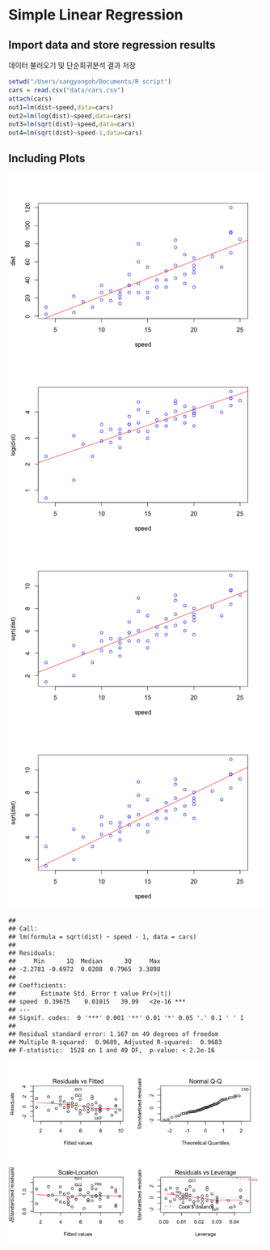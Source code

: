 Simple Linear Regression
================

## Import data and store regression results

데이터 불러오기 및 단순회귀분석 결과 저장

``` r
setwd("/Users/sangyongoh/Documents/R script")
cars = read.csv("data/cars.csv")
attach(cars)
out1=lm(dist~speed,data=cars)
out2=lm(log(dist)~speed,data=cars)
out3=lm(sqrt(dist)~speed,data=cars)
out4=lm(sqrt(dist)~speed-1,data=cars)
```

## Including Plots

![](2020-2-16-regex_files/figure-gfm/pressure-1.png)<!-- -->![](2020-2-16-regex_files/figure-gfm/pressure-2.png)<!-- -->![](2020-2-16-regex_files/figure-gfm/pressure-3.png)<!-- -->![](2020-2-16-regex_files/figure-gfm/pressure-4.png)<!-- -->

    ## 
    ## Call:
    ## lm(formula = sqrt(dist) ~ speed - 1, data = cars)
    ## 
    ## Residuals:
    ##     Min      1Q  Median      3Q     Max 
    ## -2.2781 -0.6972  0.0208  0.7965  3.3898 
    ## 
    ## Coefficients:
    ##       Estimate Std. Error t value Pr(>|t|)    
    ## speed  0.39675    0.01015   39.09   <2e-16 ***
    ## ---
    ## Signif. codes:  0 '***' 0.001 '**' 0.01 '*' 0.05 '.' 0.1 ' ' 1
    ## 
    ## Residual standard error: 1.167 on 49 degrees of freedom
    ## Multiple R-squared:  0.9689, Adjusted R-squared:  0.9683 
    ## F-statistic:  1528 on 1 and 49 DF,  p-value: < 2.2e-16

![](2020-2-16-regex_files/figure-gfm/pressure-5.png)<!-- -->
